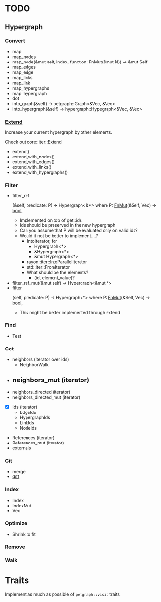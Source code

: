 # TODO

## Hypergraph

### Convert

- map
- map_nodes
- map_node(&mut self, index, function: FnMut(&mut N)) -> &mut Self
- map_edges
- map_edge
- map_links
- map_link
- map_hypergraphs
- map_hypergraph
- dot
- into_graph(&self) -> petgraph::Graph<&Vec<usize>, &Vec<usize>>
- into_hypergraph(&self) -> hypergraph::Hypegraph<&Vec<usize>, &Vec<usize>>

### [Extend](https://doc.rust-lang.org/nightly/core/iter/trait.Extend.html)

Increase your current hypergraph by other elements. 

Check out core::iter::Extend

- extend()
- extend_with_nodes()
- extend_with_edges()
- extend_with_links()
- extend_with_hypergraphs()

### Filter

- filter_ref<P>(&self, predicate: P) -> Hypergraph<&*> 
  where 
  P: [FnMut](https://doc.rust-lang.org/std/ops/trait.FnMut.html)(&Self, Vec<usize>) -> [bool](https://doc.rust-lang.org/std/primitive.bool.html),
  - Implemented on top of get::ids
  - Ids should be preserved in the new hypergraph
  - Can you assume that P will be evaluated only on valid ids?
  - Would it not be better to implement....?
    - IntoIterator, for
      - Hypergraph<*>
      - &Hypergraph<*>
      - &mut Hypergraph<*>
    -  rayon::iter::IntoParallelIterator
    - std::iter::FromIterator
    - What should be the elements?
      - (id, element_value)?
- filter_ref_mut(&mut self) -> Hypergraph<&mut *>
- filter<P>(self, predicate: P) -> Hypergraph<*> 
  where 
  P: [FnMut](https://doc.rust-lang.org/std/ops/trait.FnMut.html)(&Self, Vec<usize>) -> [bool](https://doc.rust-lang.org/std/primitive.bool.html), 
  - This might be better implemented through extend

### Find

- Test

### Get

- neighbors (iterator over ids)
  - NeighborWalk
- neighbors_mut (iterator)
  - 
- neighbors_directed (iterator)
- neighbors_directed_mut (iterator)
- [x] Ids (iterator)
  - EdgeIds
  - HypergraphIds
  - LinkIds
  - NodeIds
- References (iterator)
- References_mut (iterator)
- externals

### Git

- merge
- [diff](https://github.com/petgraph/petgraph/issues/320)

### Index

- Index
- IndexMut
- Vec<usize>

### Optimize

- Shrink to fit

### Remove

### Walk

# Traits

Implement as much as possible of `petgraph::visit` traits
